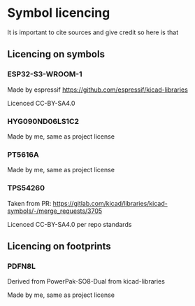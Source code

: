 # Symbol licencing

It is important to cite sources and give credit so here is that

## Licencing on symbols

### ESP32-S3-WROOM-1

Made by espressif https://github.com/espressif/kicad-libraries

Licenced CC-BY-SA4.0

### HYG090ND06LS1C2

Made by me, same as project license

### PT5616A

Made by me, same as project license

### TPS54260

Taken from PR: https://gitlab.com/kicad/libraries/kicad-symbols/-/merge_requests/3705

Licenced CC-BY-SA4.0 per repo standards

## Licencing on footprints

### PDFN8L

Derived from PowerPak-SO8-Dual from kicad-libraries

Made by me, same as project license
